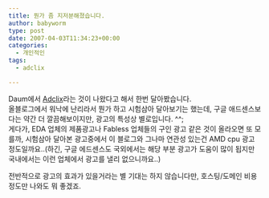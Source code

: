 ```yaml
---
title: 뭔가 좀 지저분해졌습니다.
author: babyworm
type: post
date: 2007-04-03T11:34:23+00:00
categories:
  - 개인적인
tags:
  - adclix

---
```

Daum에서 <A href="http://adclix.daum.net/" target=_blank>Adclix</A>라는 것이 나왔다고 해서 한번 달아봤습니다.<br>
올블로그에서 워낙에 난리라서 뭔가 하고 시험삼아 달아보기는 했는데, 구글 애드센스보다는 약간 더 깔끔해보이지만, 광고의 특성상 별로입니다. ^^;<br>
게다가, EDA 업체의 제품광고나 Fabless 업체들의 구인 광고 같은 것이 올라오면 또 모를까, 시험삼아 달아본 광고중에서 이 블로그와 그나마 연관성 있는건 AMD cpu 광고 정도일까요..(하긴, 구글 에드센스도 국외에서는 해당 부분 광고가 도움이 많이 됩지만 국내에서는 이런 업체에서 광고를 낼리 없으니까요..)

전반적으로 광고의 효과가 있을거라는 별 기대는 하지 않습니다만, 호스팅/도메인 비용정도만 나와도 뭐 좋겠죠.
